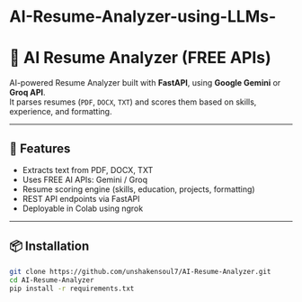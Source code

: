 # AI-Resume-Analyzer-using-LLMs-
# 🤖 AI Resume Analyzer (FREE APIs)

AI-powered Resume Analyzer built with **FastAPI**, using **Google Gemini** or **Groq API**.  
It parses resumes (`PDF`, `DOCX`, `TXT`) and scores them based on skills, experience, and formatting.

---

## 🚀 Features
- Extracts text from PDF, DOCX, TXT
- Uses FREE AI APIs: Gemini / Groq
- Resume scoring engine (skills, education, projects, formatting)
- REST API endpoints via FastAPI
- Deployable in Colab using ngrok

---

## 📦 Installation

```bash
git clone https://github.com/unshakensoul7/AI-Resume-Analyzer.git
cd AI-Resume-Analyzer
pip install -r requirements.txt
